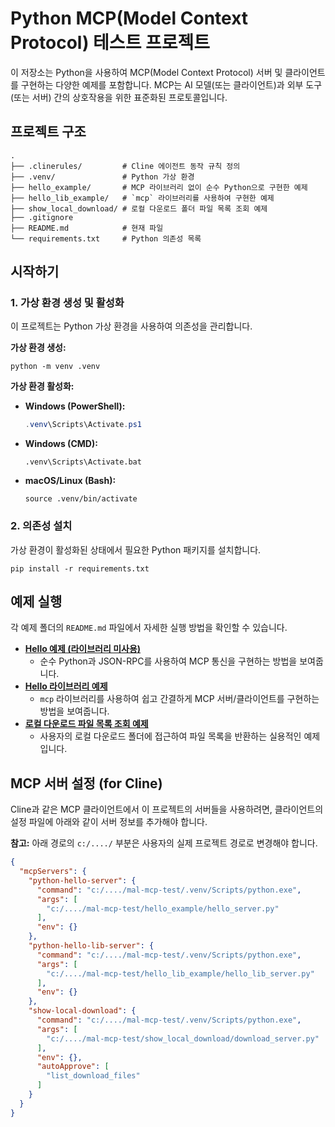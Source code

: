 # Python MCP(Model Context Protocol) 테스트 프로젝트

이 저장소는 Python을 사용하여 MCP(Model Context Protocol) 서버 및 클라이언트를 구현하는 다양한 예제를 포함합니다. MCP는 AI 모델(또는 클라이언트)과 외부 도구(또는 서버) 간의 상호작용을 위한 표준화된 프로토콜입니다.

## 프로젝트 구조

```
.
├── .clinerules/         # Cline 에이전트 동작 규칙 정의
├── .venv/               # Python 가상 환경
├── hello_example/       # MCP 라이브러리 없이 순수 Python으로 구현한 예제
├── hello_lib_example/   # `mcp` 라이브러리를 사용하여 구현한 예제
├── show_local_download/ # 로컬 다운로드 폴더 파일 목록 조회 예제
├── .gitignore
├── README.md            # 현재 파일
└── requirements.txt     # Python 의존성 목록
```

## 시작하기

### 1. 가상 환경 생성 및 활성화

이 프로젝트는 Python 가상 환경을 사용하여 의존성을 관리합니다.

**가상 환경 생성:**
```shell
python -m venv .venv
```

**가상 환경 활성화:**

- **Windows (PowerShell):**
  ```powershell
  .venv\Scripts\Activate.ps1
  ```
- **Windows (CMD):**
  ```shell
  .venv\Scripts\Activate.bat
  ```
- **macOS/Linux (Bash):**
  ```shell
  source .venv/bin/activate
  ```

### 2. 의존성 설치

가상 환경이 활성화된 상태에서 필요한 Python 패키지를 설치합니다.

```shell
pip install -r requirements.txt
```

## 예제 실행

각 예제 폴더의 `README.md` 파일에서 자세한 실행 방법을 확인할 수 있습니다.

- **[Hello 예제 (라이브러리 미사용)](./hello_example/README.md)**
  - 순수 Python과 JSON-RPC를 사용하여 MCP 통신을 구현하는 방법을 보여줍니다.
- **[Hello 라이브러리 예제](./hello_lib_example/README.md)**
  - `mcp` 라이브러리를 사용하여 쉽고 간결하게 MCP 서버/클라이언트를 구현하는 방법을 보여줍니다.
- **[로컬 다운로드 파일 목록 조회 예제](./show_local_download/README.md)**
  - 사용자의 로컬 다운로드 폴더에 접근하여 파일 목록을 반환하는 실용적인 예제입니다.

## MCP 서버 설정 (for Cline)

Cline과 같은 MCP 클라이언트에서 이 프로젝트의 서버들을 사용하려면, 클라이언트의 설정 파일에 아래와 같이 서버 정보를 추가해야 합니다.

**참고:** 아래 경로의 `c:/..../` 부분은 사용자의 실제 프로젝트 경로로 변경해야 합니다.

```json
{
  "mcpServers": {
    "python-hello-server": {
      "command": "c:/..../mal-mcp-test/.venv/Scripts/python.exe",
      "args": [
        "c:/..../mal-mcp-test/hello_example/hello_server.py"
      ],
      "env": {}
    },
    "python-hello-lib-server": {
      "command": "c:/..../mal-mcp-test/.venv/Scripts/python.exe",
      "args": [
        "c:/..../mal-mcp-test/hello_lib_example/hello_lib_server.py"
      ],
      "env": {}
    },
    "show-local-download": {
      "command": "c:/..../mal-mcp-test/.venv/Scripts/python.exe",
      "args": [
        "c:/..../mal-mcp-test/show_local_download/download_server.py"
      ],
      "env": {},
      "autoApprove": [
        "list_download_files"
      ]
    }
  }
}
```